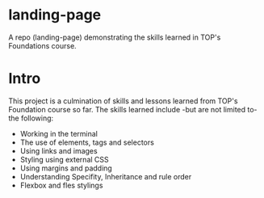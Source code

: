 # landing-page
A  repo (landing-page) demonstrating the skills learned in TOP's Foundations course.

# Intro
This project is a culmination of skills and lessons learned from TOP's Foundation course so far. The skills learned include -but are not limited to- the following:

* Working in the terminal
* The use of elements, tags and selectors
* Using links and images
* Styling using external CSS
* Using margins and padding
* Understanding Specifity, Inheritance and rule order
* Flexbox and fles stylings



